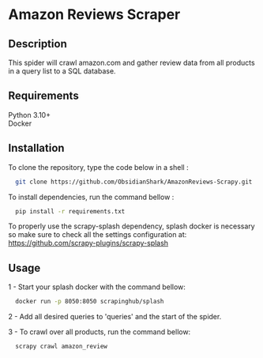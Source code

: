 # Amazon Reviews Scraper



## Description

This spider will crawl amazon.com and gather review data from all products in a query list to a SQL database.

## Requirements

Python 3.10+\
Docker


## Installation

To clone the repository, type the code below in a shell :

```bash
  git clone https://github.com/ObsidianShark/AmazonReviews-Scrapy.git  
```

To install dependencies, run the command bellow :

```bash
  pip install -r requirements.txt  
```

To properly use the scrapy-splash dependency, splash docker is necessary so make sure to check all the settings configuration at: https://github.com/scrapy-plugins/scrapy-splash



## Usage

1 - Start your splash docker with the command bellow:

```bash
  docker run -p 8050:8050 scrapinghub/splash
```

2 - Add all desired queries to 'queries' and the start of the spider.

3 - To crawl over all products, run the command bellow:

```bash
  scrapy crawl amazon_review
```




